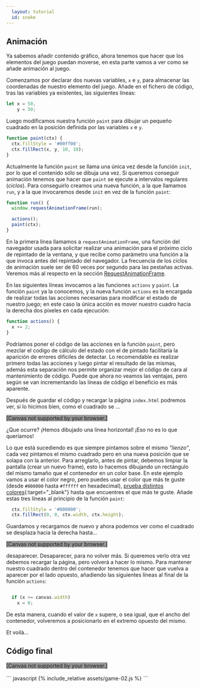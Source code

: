```yaml
---
  layout: tutorial
  id: snake
---
```


## Animación

Ya sabemos añadir contenido gráfico, ahora tenemos que hacer que los elementos del juego puedan moverse, en esta parte vamos a
ver como se añade animación al juego.

Comenzamos por declarar dos nuevas variables, `x` e `y`, para almacenar las coordenadas de nuestro elemento del juego. Añade en
el fichero de código, tras las variables ya existentes, las siguientes líneas:

``` javascript
let x = 50,
    y = 50;
```

Luego modificamos nuestra función `paint` para dibujar un pequeño cuadrado en la posición definida por las variables `x` e `y`.

``` javascript
function paint(ctx) {
  ctx.fillStyle = '#00ff00';
  ctx.fillRect(x, y, 10, 10);
}
```

Actualmente la función `paint` se llama una única vez desde la función `init`, por lo que el contenido sólo se dibuja una vez. Si
queremos conseguir animación tenemos que hacer que `paint` se ejecute a intervalos regulares (*ciclos*). Para conseguirlo creamos
una nueva función, a la que llamamos `run`, y a la que invocaremos desde `init` en vez de la función `paint`:

``` javascript
function run() {
  window.requestAnimationFrame(run);

  actions();
  paint(ctx);
}
```

En la primera línea llamamos a `requestAnimationFrame`, una función del navegador usada para solicitar realizar una animación
para el próximo ciclo de repintado de la ventana, y que recibe como parámetro una función a la que invoca antes del repintado 
del navegador. La frecuencia de los ciclos de animación suele ser de 60 veces por segundo para las pestañas activas. Veremos más
al respecto en la sección [RequestAnimationFrame](./part-07.html).

En las siguientes líneas invocamos a las funciones `actions` y `paint`. La función `paint` ya la conocemos, y la nueva función
`actions` es la encargada de realizar todas las acciones necesarias para modificar el estado de nuestro juego; en este caso la
única acción es mover nuestro cuadro hacia la derecha dos píxeles en cada ejecución:

``` javascript
function actions() {
  x += 2;
}
```

Podríamos poner el código de las acciones en la función `paint`, pero mezclar el codigo de cálculo del estado con el de pintado
facilitaría la aparición de errores difíciles de detectar. Lo recomendable es realizar primero todas las acciones y luego pintar
el resultado de las mismas, además esta separación nos permite organizar mejor el código de cara al mantenimiento de código. Puede
que ahora no veamos las ventajas, pero según se van incrementando las líneas de código el beneficio es más aparente.

Después de guardar el código y recargar la página `index.html` podremos ver, si lo hicimos bien, como el cuadrado se ...

<div class="game_example">
  <canvas id="canvas01" width="600" height="300" style="background:#999">[Canvas not supported by your browser.]</canvas>
</div>

¿Que ocurre? ¡Hemos dibujado una línea horizontal! ¡Eso no es lo que queríamos!

Lo que está sucediendo es que siempre pintamos sobre el mismo *"lienzo"*, cada vez pintamos el mismo cuadrado pero en una nueva
posición que se solapa con la anterior. Para arreglarlo, antes de pintar, debemos limpiar la pantalla (crear un nuevo frame),
esto lo hacemos dibujando un rectángulo del mismo tamaño que el contenedor en un color base. En este ejemplo vamos a usar el color
negro, pero puedes usar el color que más te guste (desde `#000000` hasta `#ffffff` en hexadecimal), [prueba distintos colores](https://www.w3schools.com/colors/colors_rgb.asp){:target="\_blank"}
hasta que encuentres el que más te guste. Añade estas tres líneas al principio de la función `paint`:

``` javascript
  ctx.fillStyle = '#000000';
  ctx.fillRect(0, 0, ctx.width, ctx.height);

```

Guardamos y recargamos de nuevo y ahora podemos ver como el cuadrado se  desplaza hacia la derecha hasta...

<div class="game_example">
  <canvas id="canvas02" width="600" height="300" style="background:#999">[Canvas not supported by your browser.]</canvas>
</div>

desaparecer. Desaparecer, para no volver más. Si queremos verlo otra vez debemos recargar la página, pero volverá a hacer lo
mismo. Para mantener nuestro cuadrado dentro del contenedor tenemos que hacer que vuelva a aparecer por el lado opuesto, añadiendo
las siguientes líneas al final de la función `actions`:

``` javascript

  if (x >= canvas.width)
    x = 0;
```

De esta manera, cuando el valor de `x` supere, o sea igual, que el ancho del contenedor, volveremos a posicionarlo en el extremo
opuesto del mismo.

Et voilà...

## Código final

<div class="game_example">
  <script type="application/javascript" src="assets/game-002.js"></script>
  <canvas id="canvas03" width="600" height="300" style="background:#999">[Canvas not supported by your browser.]</canvas>
</div>
<div>&nbsp;</div>
``` javascript
{% include_relative assets/game-02.js %}
```
